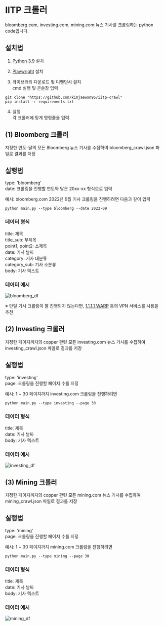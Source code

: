 # IITP 크롤러

bloomberg.com, investing.com, mining.com 뉴스 기사를 크롤링하는 python code입니다.

## 설치법

1. [Python 3.9](https://www.python.org/downloads/release/python-3913/) 설치

2. [Playwright](https://playwright.dev/python/docs/library) 설치

3. 라이브러리 다운로드 및 디펜던시 설치\
   cmd 실행 및 콘솔창 입력

```
git clone "https://github.com/kimjaewon96/iitp-crawl"
pip install -r requirements.txt
```

4. 실행\
   각 크롤러에 맞게 명령줄을 입력

## (1) Bloomberg 크롤러

지정한 연도-달의 모든 Bloomberg 뉴스 기사를 수집하여 bloomberg_crawl.json 파일로 결과를 저장

## 실행법

type: 'bloomberg'\
date: 크롤링을 진행할 연도와 달은 20xx-xx 형식으로 입력

예시: bloomberg.com 2022년 9월 기사 크롤링을 진행하려면 다음과 같이 입력

```
python main.py --type bloomberg --date 2022-09
```

### 데이터 형식

title: 제목\
title_sub: 부제목\
point1, point2: 소제목\
date: 기사 날짜\
category: 기사 대분류\
category_sub: 기사 소분류\
body: 기사 텍스트

### 데이터 예시
![bloomberg_df](https://user-images.githubusercontent.com/101622378/196018537-9bc0c224-5d01-4259-b673-c45d830d0fa7.PNG)

※ 만일 기사 크롤링이 잘 진행되지 않는다면, [1.1.1.1 WARP](https://1.1.1.1) 등의 VPN 서비스를 사용을 추천

## (2) Investing 크롤러

지정한 페이지까지의 copper 관련 모든 investing.com 뉴스 기사를 수집하여 investing_crawl.json 파일로 결과를 저장

## 실행법

type: 'investing'\
page: 크롤링을 진행할 페이지 수를 지정

예시: 1 ~ 30 페이지까지 investing.com 크롤링을 진행하려면

```
python main.py --type investing --page 30
```

### 데이터 형식

title: 제목\
date: 기사 날짜\
body: 기사 텍스트

### 데이터 예시
![investing_df](https://user-images.githubusercontent.com/101622378/196018541-fd4c0e92-9620-42db-92ab-c81169821314.PNG)

## (3) Mining 크롤러

지정한 페이지까지의 copper 관련 모든 mining.com 뉴스 기사를 수집하여 mining_crawl.json 파일로 결과를 저장

## 실행법

type: 'mining'\
page: 크롤링을 진행할 페이지 수를 지정

예시: 1 ~ 30 페이지까지 mining.com 크롤링을 진행하려면

```
python main.py --type mining --page 30
```

### 데이터 형식

title: 제목\
date: 기사 날짜\
body: 기사 텍스트

### 데이터 예시
![mining_df](https://user-images.githubusercontent.com/101622378/196018547-4733b124-a88d-44f7-b6fc-bdc8456902ec.PNG)
